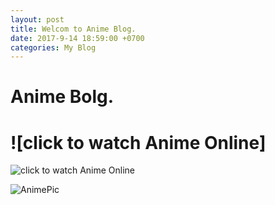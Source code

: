 ```yaml
---
layout: post
title: Welcom to Anime Blog.
date: 2017-9-14 18:59:00 +0700
categories: My Blog
---
```


# Anime Bolg.

# ![click to watch Anime Online]

![click to watch Anime Online](http://www.anime-sugoi.com/)

![AnimePic](https://imgur.com/Dslak2a.jpg)
